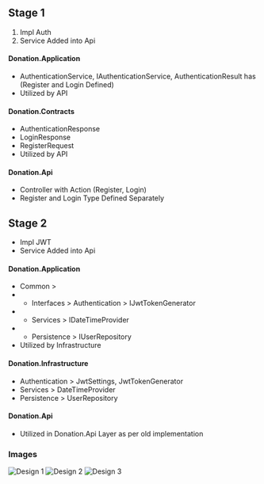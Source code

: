 ﻿## Stage 1 
1. Impl Auth 
2. Service Added into Api 

####  Donation.Application
- AuthenticationService, IAuthenticationService, AuthenticationResult has (Register and Login Defined)
- Utilized by API

#### Donation.Contracts
- AuthenticationResponse
- LoginResponse
- RegisterRequest
- Utilized by API

#### Donation.Api 
- Controller with Action (Register, Login)
- Register and Login Type Defined  Separately

## Stage 2
- Impl JWT
- Service Added into Api

#### Donation.Application
- Common > 
- - Interfaces > Authentication > IJwtTokenGenerator
- - Services > IDateTimeProvider
- - Persistence > IUserRepository
- Utilized by Infrastructure

#### Donation.Infrastructure
- Authentication > JwtSettings, JwtTokenGenerator
- Services > DateTimeProvider
- Persistence > UserRepository

#### Donation.Api
- Utilized in Donation.Api Layer as per old implementation

### Images
![Design 1](https://github.com/ahsansoftengineer/donation-DDD/blob/5-Mapster-ObjectMapping/Info/Images/Domain%20Driven%20Design.png)
![Design 2](https://github.com/ahsansoftengineer/donation-DDD/blob/5-Mapster-ObjectMapping/Info/Images/Domain%20Driven%20Design%202.png)
![Design 3](https://github.com/ahsansoftengineer/donation-DDD/blob/5-Mapster-ObjectMapping/Info/Images/Domain%20Driven%20Design%203.png)




